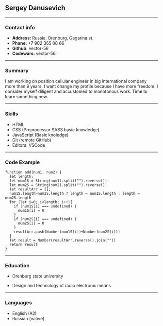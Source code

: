 ## Sergey Danusevich

***************

### Contact info

* **Address:** Russia, Orenburg, Gagarina st.
* **Phone:** +7 902 365 08 66
* **Github:** vector-56
* **Codewars:** vector-56

***************

### Summary

I am working on position cellular engineer in big international company more than 9 years. I want change my profile because I have more freedom. I consider myself diligent and accustomed to monotonous work. Time to learn something new.

***************

### Skills

* HTML
* CSS (Preprocessor SASS basic knowledge)
* JavaScript (Basic knoledge)
* Git (remote GitHub)
* Editors: VSCode

***************

### Code Example

```
function add(num1, num2) {
  let length;
  let num1S = String(num1).split("").reverse();
  let num2S = String(num2).split("").reverse();
  let resultArr = [];
  num1S.length>num2S.length ? length = num1S.length : length = num2S.length
  for (let i=0; i<length; i++){
    if (num1S[i] === undefined) {
      num1S[i] = 0
    }
    if (num2S[i] === undefined) {
      num2S[i] = 0
    }
    resultArr.push(Number(num1S[i])+Number(num2S[i]))
  }
  let result = Number(resultArr.reverse().join(""))
  return result
}
```

***************

### Education

* Orenburg state university
+ Design and technology of radio electronic means

***************

### Languages

* English (A2)
* Russian (native)
